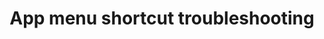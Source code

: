 ---
lang: en
layout: doc
permalink: /doc/app-menu-shortcut-troubleshooting/
redirect_from:
- /doc/managing-appvm-shortcuts/
- /en/doc/managing-appvm-shortcuts/
- /doc/ManagingAppVmShortcuts/
- /wiki/ManagingAppVmShortcuts/
redirect_to: https://doc.qubes-os.org/en/latest/user/troubleshooting/app-menu-shortcut-troubleshooting.html
ref: 202
title: App menu shortcut troubleshooting
---